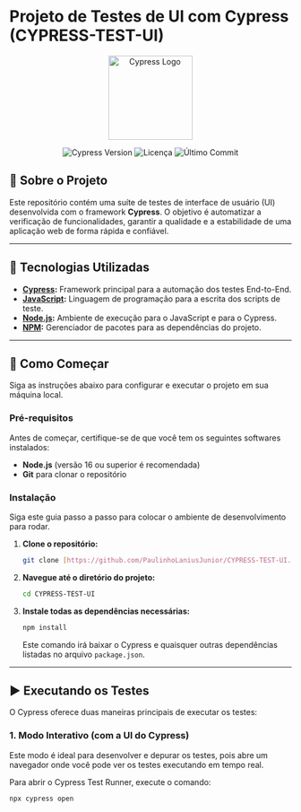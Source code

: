 # Projeto de Testes de UI com Cypress (CYPRESS-TEST-UI)

<p align="center">
  <img src="https://cdn.worldvectorlogo.com/logos/cypress-1.svg" width="150" alt="Cypress Logo">
</p>

<p align="center">
  <img src="https://img.shields.io/badge/Cypress-10.0%2B-brightgreen" alt="Cypress Version">
  <img src="https://img.shields.io/github/license/PaulinhoLaniusJunior/CYPRESS-TEST-UI" alt="Licença">
  <img src="https://img.shields.io/github/last-commit/PaulinhoLaniusJunior/CYPRESS-TEST-UI" alt="Último Commit">
</p>

## 📝 Sobre o Projeto

Este repositório contém uma suíte de testes de interface de usuário (UI) desenvolvida com o framework **Cypress**. O objetivo é automatizar a verificação de funcionalidades, garantir a qualidade e a estabilidade de uma aplicação web de forma rápida e confiável.

---

## 🚀 Tecnologias Utilizadas

* **[Cypress](https://www.cypress.io/):** Framework principal para a automação dos testes End-to-End.
* **[JavaScript](https://developer.mozilla.org/pt-BR/docs/Web/JavaScript):** Linguagem de programação para a escrita dos scripts de teste.
* **[Node.js](https://nodejs.org/):** Ambiente de execução para o JavaScript e para o Cypress.
* **[NPM](https://www.npmjs.com/):** Gerenciador de pacotes para as dependências do projeto.

---

## 🏁 Como Começar

Siga as instruções abaixo para configurar e executar o projeto em sua máquina local.

### **Pré-requisitos**

Antes de começar, certifique-se de que você tem os seguintes softwares instalados:

* **Node.js** (versão 16 ou superior é recomendada)
* **Git** para clonar o repositório

### **Instalação**

Siga este guia passo a passo para colocar o ambiente de desenvolvimento para rodar.

1.  **Clone o repositório:**
    ```bash
    git clone [https://github.com/PaulinhoLaniusJunior/CYPRESS-TEST-UI.git](https://github.com/PaulinhoLaniusJunior/CYPRESS-TEST-UI.git)
    ```

2.  **Navegue até o diretório do projeto:**
    ```bash
    cd CYPRESS-TEST-UI
    ```

3.  **Instale todas as dependências necessárias:**
    ```bash
    npm install
    ```
    Este comando irá baixar o Cypress e quaisquer outras dependências listadas no arquivo `package.json`.

---

## ▶️ Executando os Testes

O Cypress oferece duas maneiras principais de executar os testes:

### 1. Modo Interativo (com a UI do Cypress)

Este modo é ideal para desenvolver e depurar os testes, pois abre um navegador onde você pode ver os testes executando em tempo real.

Para abrir o Cypress Test Runner, execute o comando:
```bash
npx cypress open
